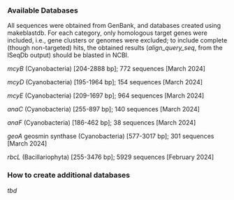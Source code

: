 ### Available Databases

All sequences were obtained from GenBank, and databases created using makeblastdb. For each category, only homologous target genes were included, i.e., gene clusters or genomes were excluded; to include complete (though non-targeted) hits, the obtained results (*align_query_seq*, from the ISeqDb output) should be blasted in NCBI.

*mcyB* (Cyanobacteria) [204-2888 bp]; 772 sequences [March 2024]

*mcyD* (Cyanobacteria) [195-1964 bp]; 154 sequences [March 2024]

*mcyE* (Cyanobacteria) [209-1697 bp]; 964 sequences [March 2024]

*anaC* (Cyanobacteria) [255-897 bp]; 140 sequences [March 2024]

*anaF* (Cyanobacteria) [186-462 bp]; 38 sequences [March 2024]

*geoA* geosmin synthase (Cyanobacteria) [577-3017 bp]; 301 sequences [March 2024]

*rbcL* (Bacillariophyta) [255-3476 bp]; 5929 sequences [February 2024]

### How to create additional databases

*tbd*

